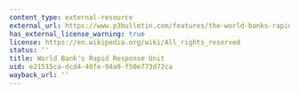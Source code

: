 ```yaml
---
content_type: external-resource
external_url: https://www.p3bulletin.com/features/the-world-banks-rapid-response
has_external_license_warning: true
license: https://en.wikipedia.org/wiki/All_rights_reserved
status: ''
title: World Bank's Rapid Response Unit
uid: e21515ca-dcd4-40fe-94a9-f50e773d72ca
wayback_url: ''
---
```

